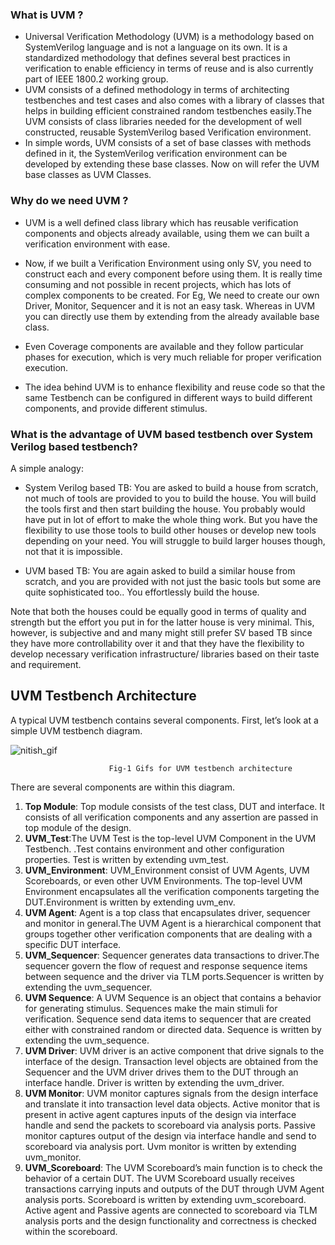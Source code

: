   
### What is UVM ?  
* Universal Verification Methodology (UVM) is a methodology based on SystemVerilog language and is not a language on its own. It is a standardized methodology that defines several best practices in verification to enable efficiency in terms of reuse and is also currently part of IEEE 1800.2 working group.  
* UVM consists of a defined methodology in terms of architecting testbenches and test cases  and also comes with a  library of classes that helps in building efficient constrained random testbenches easily.The UVM consists of class libraries needed for the development of well constructed, reusable SystemVerilog based Verification environment.  
* In simple words, UVM consists of a set of base classes with methods defined in it, the SystemVerilog verification environment can be developed by extending these base classes.
Now on will refer the UVM base classes as UVM Classes.  

### Why do we need UVM ?  
* UVM is a well defined class library which has reusable verification components and objects already available, using them we can built a verification environment with ease.  
 
* Now, if we built a Verification Environment using only SV, you need to construct each and every component before using them.
It is really time consuming and not possible in recent projects, which has lots of complex components to be created.
For Eg, We need to create our own Driver, Monitor, Sequencer and it is not an easy task.
Whereas in UVM you can directly use them by extending from the already available base class.  
* Even Coverage components are available and they follow particular phases for execution, which is very much reliable for proper verification execution.  
* The idea behind UVM is to enhance flexibility and reuse code so that the same Testbench can be configured in different ways to build different components, and provide different stimulus.

### What is the advantage of UVM based testbench over System Verilog based testbench?   
A simple analogy:

* System Verilog based TB: You are asked to build a house from scratch, not much of tools are provided to you to build the house. You will build the tools first and then start building the house. You probably would have put in lot of effort to make the whole thing work. But you have the flexibility to use those tools to build other houses or develop new tools depending on your need. You will struggle to build larger houses though, not that it is impossible.

* UVM based TB: You are again asked to build a similar house from scratch, and you are provided with not just the basic tools but some are quite sophisticated too.. You effortlessly build the house.  

Note that both the houses could be equally good in terms of quality and strength but the effort you put in for the latter house is very minimal. This, however, is subjective and and many might still prefer SV based TB since they have more controllability over it and that they have the flexibility to develop necessary verification infrastructure/ libraries based on their taste and requirement.  

## UVM Testbench Architecture  
A typical UVM testbench contains several components. First, let’s look at a simple UVM testbench diagram.  

![nitish_gif](https://user-images.githubusercontent.com/110447489/198106314-34a0465e-7ec9-40d8-92a3-914191b00ffd.gif)  

                          Fig-1 Gifs for UVM testbench architecture


There are several components are within this diagram.  
1. **Top Module**: Top module consists of the test class, DUT and interface. It consists of all verification components
and any assertion are passed in top module of the design.  
2. **UVM_Test**:The UVM Test is the top-level UVM Component in the UVM Testbench. .Test contains environment and other configuration properties. Test is written by extending uvm_test. 
3. **UVM_Environment**: UVM_Environment consist of UVM Agents, UVM Scoreboards, or even other UVM Environments. The top-level UVM Environment
encapsulates all the verification components targeting the DUT.Environment is written by extending uvm_env.  
4. **UVM Agent**: Agent is a top class that encapsulates driver, sequencer and monitor in general.The UVM Agent is a hierarchical component that groups together other verification components that are dealing with a specific DUT interface. 
5. **UVM_Sequencer**: Sequencer generates data transactions to driver.The sequencer govern the flow of request and response sequence items between sequence and the driver via TLM ports.Sequencer is written by extending the uvm_sequencer.  
6.  **UVM Sequence**: A UVM Sequence is an object that contains a behavior for generating stimulus. Sequences make the main stimuli for verification.  Sequence send data items to sequencer that are created either with constrained random or directed data. Sequence is written by extending the uvm_sequence.  
7. **UVM Driver**: UVM driver is an active component that drive signals to the interface of the design. Transaction level objects are obtained from the Sequencer and the UVM driver drives them to the DUT through an interface handle. Driver is written by extending the uvm_driver.  
8. **UVM Monitor**: UVM monitor captures signals from the design interface and translate it into transaction level
data objects. Active monitor that is present in active agent captures inputs of the design via interface handle
and send the packets to scoreboard via analysis ports. Passive monitor captures output of the design via
interface handle and send to scoreboard via analysis port. Uvm monitor is written by extending uvm_monitor.  
9. **UVM_Scoreboard**: The UVM Scoreboard’s main function is to check the behavior of a certain DUT. The UVM Scoreboard
usually receives transactions carrying inputs and outputs of the DUT through UVM Agent analysis ports. Scoreboard is written by extending uvm_scoreboard. Active agent and Passive agents are connected to scoreboard via TLM analysis ports and the design functionality and correctness is checked within the scoreboard.
 
